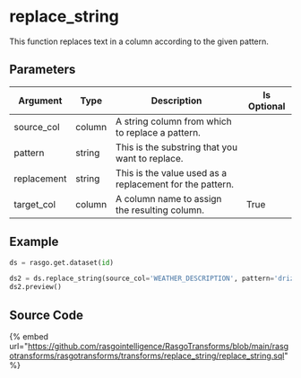 

# replace_string

This function replaces text in a column according to the given pattern.

## Parameters

| Argument    | Type   | Description                                              | Is Optional |
|-------------|--------|----------------------------------------------------------|-------------|
| source_col  | column | A string column from which to replace a pattern.         |             |
| pattern     | string | This is the substring that you want to replace.          |             |
| replacement | string | This is the value used as a replacement for the pattern. |             |
| target_col  | column | A column name to assign the resulting column.            | True        |


## Example

```python
ds = rasgo.get.dataset(id)

ds2 = ds.replace_string(source_col='WEATHER_DESCRIPTION', pattern='drizzle', replacement='rain')
ds2.preview()

```

## Source Code

{% embed url="https://github.com/rasgointelligence/RasgoTransforms/blob/main/rasgotransforms/rasgotransforms/transforms/replace_string/replace_string.sql" %}

